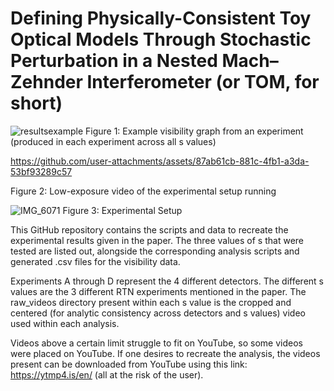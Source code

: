 # Defining Physically-Consistent Toy Optical Models Through Stochastic Perturbation in a Nested Mach–Zehnder Interferometer (or TOM, for short)


![resultsexample](https://github.com/user-attachments/assets/28557e10-d296-4d71-b330-3d6dd2a72d2f)
Figure 1: Example visibility graph from an experiment (produced in each experiment across all s values)


https://github.com/user-attachments/assets/87ab61cb-881c-4fb1-a3da-53bf93289c57


Figure 2: Low-exposure video of the experimental setup running

![IMG_6071](https://github.com/user-attachments/assets/d6fddb32-a097-49fa-a9fb-b626177dad2e)
Figure 3: Experimental Setup

This GitHub repository contains the scripts and data to recreate the experimental results given in the paper. The three values of s that were tested are listed out, alongside the corresponding analysis scripts and generated .csv files for the visibility data.

Experiments A through D represent the 4 different detectors. The different s values are the 3 different RTN experiments mentioned in the paper. The raw_videos directory present within each s value is the cropped and centered (for analytic consistency across detectors and s values) video used within each analysis.

Videos above a certain limit struggle to fit on YouTube, so some videos were placed on YouTube. If one desires to recreate the analysis, the videos present can be downloaded from YouTube using this link: https://ytmp4.is/en/ (all at the risk of the user).




